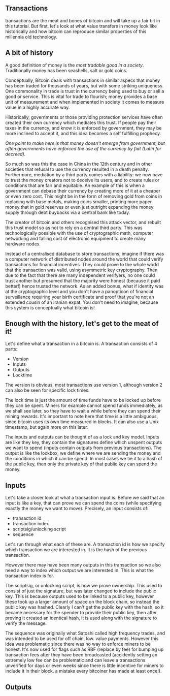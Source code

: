 ## Transactions

transactions are the meat and bones of bitcoin and will take up a fair bit in this tutorial. But first, let's look at what value transfers in money look like historically and how bitcoin can reproduce similar properties of this millennia old technology. 

## A bit of history

A good definition of money is the *most tradable good in a society*. Traditionally money has been seashells, salt or gold coins.

Conceptually, Bitcoin deals with transactions in similar aspecs that money has been traded for thousands of years, but with some striking uniqueness. One commonality in trade is trust in the currency being used to buy or sell a good or service. This is vital for trade to flourish; money provides a base unit of measurement and when implemented in society it comes to measure value in a highly accurate way. 

Historically, governments or those providing protection services have often created their own currency which mediates this trust. If people pay their taxes in the currency, and know it is enforced by government, they may be more inclined to accept it, and this idea becomes a self fulfilling prophecy. 

*One point to make here is that money doesn't emerge from government, but often governments have enforced the use of the currency by fiat (Latin for decreed).* 

So much so was this the case in China in the 12th century and in other societies that refusal to use the currency resulted in a death penalty. Furthermore, mediation by a third party comes with a liability: we now have to trust the money creators not to deceive its users, and to create rules or conditions that are fair and equitable. An example of this is when a government can debase their currency by creating more of it at a cheaper or even zero cost. This might be in the form of removing gold from coins in replacing with base metals, making coins smaller, printing more paper money that in gold reserves or even just outright expanding the money supply through debt buybacks via a central bank like today. 

The creator of bitcoin and others recognised this attack vector, and rebuilt this trust model so as not to rely on a central third party. This was technologically possible with the use of cryptographic math, computer networking and falling cost of electronic equipment to create many hardware nodes.

Instead of a centralised database to store transactions, imagine if there was a computer network of distributed nodes around the world that could verify transactions for financial incentives. They could prove to the whole world that the transaction was valid, using asymmetric key cryptography. Then due to the fact that there are many independent verifyers, no one could trust another but presumed that the majority were honest (because it paid better!) hence trusted the network. As an added bonus, what if identity was at the cryptographic level and you don't have a panopticon of financial surveillance requiring your birth certificate and proof that you're not an extended cousin of an Iranian expat. You don't need to imagine, because this system is conceptually what bitcoin is! 

## Enough with the history, let's get to the meat of it!

Let's define what a transaction in a bitcoin is. A transaction consists of 4 parts:

- Version
- Inputs
- Outputs
- Locktime

The version is obvious, most transactions use version 1, although version 2 can also be seen for specific lock times.

The lock time is just the amount of time funds have to be locked up before they can be spent. Miners for example cannot spend funds immediately, as we shall see later, so they have to wait a while before they can spend their mining rewards. It's important to note here that time is a little ambiguous, since bitcoin uses its own time measured in blocks. It can also use a Unix timestamp, but again more on this later.

The inputs and outputs can be thought of as a lock and key model. Inputs are like they key, they contain the signatures define which unspent outputs we want to spend (inputs contain outputs from previous transactions). The output is like the lockbox, we define where we are sending the money and the conditions in which it can be spend. In most cases we tie it to a hash of the public key, then only the private key of that public key can spend the money.

## Inputs

Let's take a closer look at what a transaction input is. Before we said that an input is like a key, that can prove we can spend the coins (while specifying exactly the money we want to move). Precisely, an input consists of:

- transaction id
- transaction index
- scriptsig/unlocking script
- sequence

Let's run through what each of these are. A transaction id is how we specify which transaction we are interested in. It is the hash of the previous transaction. 

However there may have been many outputs in this transaction so we also need a way to index which output we are interested in. This is what the transaction index is for. 

The scriptsig, or unlocking script, is how we prove ownership. This used to consist of just the signature, but was later changed to include the public key. This is because outputs used to be linked to a public key, however these took up a larger amount of space on the block chain, so instead the public key was hashed. Clearly I can't get the public key with the hash, so it became necessary for the spender to provide their public key, then after proving it created an identical hash, it is used along with the signature to verify the message.

The sequence was originally what Satoshi called high frequency trades, and was intended to be used for off chain, low. value payments. However this idea was problematic since there was no way to enforce miners to be honest. It's now used for flags such as RBF (replace by fee) for bumping up transaction fees after they have been broadcasted (accidently setting an extremely low fee can be problematic and can leave a transactions unverified for days or even weeks since there is little incentive for miners to include it in their block, a mistake every bitcoiner has made at least once!).

## Outputs


